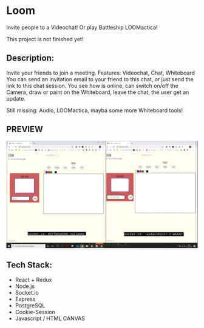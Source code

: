 # Loom
Invite people to a Videochat!
    Or play Battleship LOOMactica!

This project is not finished yet!

## Description:
Invite your friends to join a meeting. 
Features: Videochat, Chat, Whiteboard
You can send an invitation email to your friend to this chat, or just send the link to this chat session.
You see how is online, can switch on/off the Camera, draw or paint on the Whiteboard, leave the chat, the user get an update. 

Still missing: Audio, LOOMactica, mayba some more Whiteboard tools!

## PREVIEW
![](Loom.gif)

## Tech Stack:
- React + Redux
- Node.js
- Socket.io
- Express
- PostgreSQL
- Cookie-Session
- Javascript / HTML CANVAS